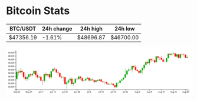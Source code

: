 # Bitcoin Stats

BTC/USDT|24h change|24h high|24h low|
|---|---|---|---|
|$47356.19|-1.61%|$48696.87|$46700.00|

<img src="./chart.svg">
